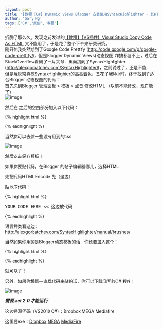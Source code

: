 ```yaml
---
layout: post
title: '[教程][C#] Dynamic Views Blogger 安装使用SyntaxHighlighter + 其HTML Code Generator'
author: 'Gary Ng'
tags: ['C#','原创','教程']
---
```


折腾了那么久，发现之前发过的[【教程】【VS插件】Visual Studio Copy Code As HTML](http://garyngzhongbo.blogspot.com/2013/05/vsvisual-studio-copy-code-as-html.html) 又不能用了，于是花了整个下午来研究研究。  
刚开始我突然想到了Google Code Prettify (<http://code.google.com/p/google-code-prettify/>)，但是Blogger Dynamic Views(动态视图)咋搞都装不上，过后在StackOverflow看到了一片文章，里面提到了SyntaxHighlighter (<http://alexgorbatchev.com/SyntaxHighlighter/>)，之前试过了，还是不能…  
但是我灰常喜欢SyntaxHighlighter的高亮着色，又花了我N小时，终于找到了适合Blogger 动态视图的代码：  
首先先到Blogger 管理面板 >  模板 > 点击 修改HTML （以前不能修改，现在能了）  
![image](http://lh6.ggpht.com/-9stKwoauYzw/UgJWwpm1KBI/AAAAAAAADqQ/lRZ-Ng7GfN0/image_thumb%25255B2%25255D.png?imgmax=800)  
  
然后在<head> 之后的空白部分加入以下代码：   

    
{% highlight html %}
<link href='http://alexgorbatchev.com/pub/sh/2.1.364/styles/shCore.css' rel='stylesheet' type='text/css'/> 
<link href='http://alexgorbatchev.com/pub/sh/2.1.364/styles/shThemeDefault.css' rel='stylesheet' type='text/css'/> 
<script src='http://alexgorbatchev.com/pub/sh/2.1.364/scripts/shCore.js' type='text/javascript'></script> 
<script src='http://alexgorbatchev.com/pub/sh/2.1.364/scripts/shBrushCpp.js' type='text/javascript'></script> 
<script src='http://alexgorbatchev.com/pub/sh/2.1.364/scripts/shBrushCSharp.js' type='text/javascript'></script> 
<script src='http://alexgorbatchev.com/pub/sh/2.1.364/scripts/shBrushCss.js' type='text/javascript'></script> 
<script src='http://alexgorbatchev.com/pub/sh/2.1.364/scripts/shBrushJava.js' type='text/javascript'></script> 
<script src='http://alexgorbatchev.com/pub/sh/2.1.364/scripts/shBrushJScript.js' type='text/javascript'></script> 
<script src='http://alexgorbatchev.com/pub/sh/2.1.364/scripts/shBrushPhp.js' type='text/javascript'></script> 
<script src='http://alexgorbatchev.com/pub/sh/2.1.364/scripts/shBrushPython.js' type='text/javascript'></script> 
<script src='http://alexgorbatchev.com/pub/sh/2.1.364/scripts/shBrushRuby.js' type='text/javascript'></script> 
<script src='http://alexgorbatchev.com/pub/sh/2.1.364/scripts/shBrushSql.js' type='text/javascript'></script> 
<script src='http://alexgorbatchev.com/pub/sh/2.1.364/scripts/shBrushVb.js' type='text/javascript'></script> 
<script src='http://alexgorbatchev.com/pub/sh/2.1.364/scripts/shBrushXml.js' type='text/javascript'></script> 
<script src='http://alexgorbatchev.com/pub/sh/2.1.364/scripts/shBrushPerl.js' type='text/javascript'></script> 
<script language='javascript'> 
SyntaxHighlighter.config.bloggerMode = true;
SyntaxHighlighter.config.clipboardSwf = 'http://alexgorbatchev.com/pub/sh/2.1.364/scripts/clipboard.swf';
SyntaxHighlighter.all();
</script>
{% endhighlight %}

  
  
  
    
当然你可以去除一些没有用到的css  
  
![image](http://lh5.ggpht.com/-zk5xR0dBnf4/UgJWyZkBkGI/AAAAAAAADqg/evaMy6bxXS0/image_thumb%25255B3%25255D.png?imgmax=800)  
  
  
  
然后点击保存模板！  
  
  
  
如果你要贴代码，在Blogger 的帖子编辑器哪儿，选择HTML  
  
先把代码HTML Encode 先（这边）  
  
贴以下代码：   

{% highlight html %}
<pre class="brush: 这边是语言">
YOUR CODE HERE << 这边放代码
</pre>
{% endhighlight %}
    

  
  
语言种类看这边：<http://alexgorbatchev.com/SyntaxHighlighter/manual/brushes/>  
  
当然如果你用的是Blogger动态模板的话，你还要加入这个：   

{% highlight html %}
<script type="text/javascript">
SyntaxHighlighter.highlight();
</script>
{% endhighlight %}

    

  
  
  
  
就可以了！  
  
另外，如果你懒惰一直找代码来贴的话，你可以下载我写的C# 程序：  
  
![image](http://lh5.ggpht.com/-PEQeh8QJHw4/UgJdL4unNbI/AAAAAAAADq4/Lk6EI7XRfdc/image_thumb%25255B5%25255D.png?imgmax=800)  
  
  
  
***需要.net 2.0 才能运行***  
  
  
  
这边是源代码（VS2010 C#）：[Dropbox](https://dl.dropboxusercontent.com/u/43619472/%E6%89%B9%E5%A4%84%E7%90%86/C%23/SyntaxHighlighter/SyntaxHighlighter.zip)   [MEGA](https://mega.co.nz/#!HMQhgA6B!Zymk43i0UuNMDzUMb0n2TigQwQEaNUfwGyZaeQZscGk)   [Mediafire](http://www.mediafire.com/download/gth9g20k0k11lnu/SyntaxHighlighter.zip)  
  
这里是exe：[Dropbox](https://dl.dropboxusercontent.com/u/43619472/%E6%89%B9%E5%A4%84%E7%90%86/C%23/SyntaxHighlighter/SyntaxHighlighter.exe)  [MEGA](https://mega.co.nz/#!jBgTURbR!UngJgUPkzb_DSiCDhgtWQG3AWAoYv8hm6v_wUNitLew)  [MediaFire](http://www.mediafire.com/download/9ighhuqeg5u764i/SyntaxHighlighter.exe)
